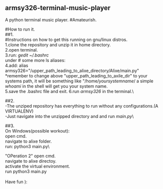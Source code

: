 ## armsy326-terminal-music-player
A python terminal music player. #Amateurish.

#How to run it.\
##1.\
#Instructions on how to get this running on gnu/linux distros.\
1.clone the repository and unzip it in home directory.\
2.open terminal.\
3.run: *gedit ~/.bashrc*\
under # some more ls aliases:\
4.add: alias armsy326="/upper_path_leading_to_alixe_directory/Alixe/main.py"\
*remember to change above "upper_path_leading_to_axile_dir" to your systems path,
it will be something like "/home/*yoursystemname*/ a simple *whoami* in the shell will get you your system name.\
5.save the .bashrc file and exit.
6.run *armsy326* in the terminal.\ 

##2.\
-The unziped repository has everything to run without any configurations.(A VIRTUALENV)\
-Just navigate into the unzipped directory and and run *main.py*\

##3.\
On Windows(possible workout):\
open cmd.\
navigate to alixe folder.\
run: python3 main.py\

"OPeration 2"
open cmd.\
navigate to alixe directoy.\
activate the virtual environment.\
run python3 main.py\
\
Have fun ):
